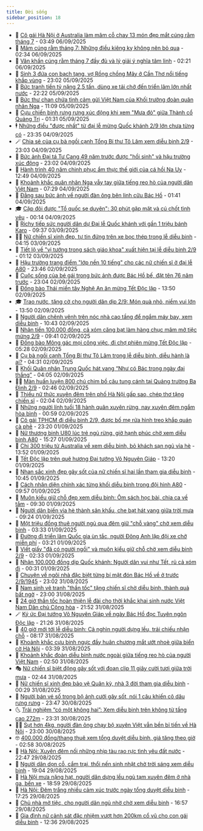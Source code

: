 ```yaml
---
title: Đời sống
sidebar_position: 18
---
```


<!-- dantri-doi-song:START -->
- 🥳 [Cô gái Hà Nội ở Australia làm mâm cỗ chay 13 món đẹp mắt cúng rằm tháng 7](https://dantri.com.vn/doi-song/co-gai-ha-noi-o-australia-lam-mam-co-chay-13-mon-dep-mat-cung-ram-thang-7-20250905193936240.htm) - 03:49 06/09/2025
- 🌁 [Mâm cúng rằm tháng 7: Những điều kiêng kỵ không nên bỏ qua](https://dantri.com.vn/doi-song/mam-cung-ram-thang-7-nhung-dieu-kieng-ky-khong-nen-bo-qua-20250905185721175.htm) - 02:34 06/09/2025
- 👀 [Văn khấn cúng rằm tháng 7 đầy đủ và lý giải ý nghĩa tâm linh](https://dantri.com.vn/doi-song/van-khan-cung-ram-thang-7-day-du-va-ly-giai-y-nghia-tam-linh-20250905211402109.htm) - 02:21 06/09/2025
- 🐻 [Sinh 3 đứa con bạch tạng, vợ Rồng chồng Mây ở Cần Thơ nổi tiếng khắp vùng](https://dantri.com.vn/doi-song/sinh-3-dua-con-bach-tang-vo-rong-chong-may-o-can-tho-noi-tieng-khap-vung-20250831114903340.htm) - 23:02 05/09/2025
- 🦅 [Bức tranh tiền tỷ nặng 2,5 tấn, dùng xe tải chở đến triển lãm lớn nhất nước](https://dantri.com.vn/doi-song/buc-tranh-tien-ty-nang-25-tan-dung-xe-tai-cho-den-trien-lam-lon-nhat-nuoc-20250829154721603.htm) - 22:22 05/09/2025
- 🦩 [Bức thư chan chứa tình cảm gửi Việt Nam của Khối trưởng đoàn quân nhân Nga](https://dantri.com.vn/doi-song/buc-thu-chan-chua-tinh-cam-gui-viet-nam-cua-khoi-truong-doan-quan-nhan-nga-20250905145221176.htm) - 11:09 05/09/2025
- 🦏 [Cựu chiến binh rưng rưng xúc động khi xem &quot;Mưa đỏ&quot; giữa Thành cổ Quảng Trị](https://dantri.com.vn/doi-song/cuu-chien-binh-rung-rung-xuc-dong-khi-xem-mua-do-giua-thanh-co-quang-tri-20250905073556409.htm) - 01:31 05/09/2025
- 🕴 [Những điều &quot;được nhất&quot; từ đại lễ mừng Quốc khánh 2/9 lớn chưa từng có](https://dantri.com.vn/doi-song/nhung-dieu-duoc-nhat-tu-dai-le-mung-quoc-khanh-29-lon-chua-tung-co-20250904094855258.htm) - 23:35 04/09/2025
- 🪄 [Chia sẻ của cụ bà ngồi cạnh Tổng Bí thư Tô Lâm xem diễu binh 2/9](https://dantri.com.vn/doi-song/chia-se-cua-cu-ba-ngoi-canh-tong-bi-thu-to-lam-xem-dieu-binh-29-20250904201904837.htm) - 23:03 04/09/2025
- 🚦 [Bức ảnh Đại tá Tư Cang 49 năm trước được &quot;hồi sinh&quot; và hậu trường xúc động](https://dantri.com.vn/doi-song/buc-anh-dai-ta-tu-cang-49-nam-truoc-duoc-hoi-sinh-va-hau-truong-xuc-dong-20250803032432257.htm) - 23:02 04/09/2025
- 🤔 [Hành trình 40 năm chinh phục ẩm thực thế giới của cá hồi Na Uy](https://dantri.com.vn/doi-song/hanh-trinh-40-nam-chinh-phuc-am-thuc-the-gioi-cua-ca-hoi-na-uy-20250904194124039.htm) - 12:49 04/09/2025
- 🚦 [Khoảnh khắc quân nhân Nga vẫy tay giữa tiếng reo hò của người dân Việt Nam](https://dantri.com.vn/doi-song/khoanh-khac-quan-nhan-nga-vay-tay-giua-tieng-reo-ho-cua-nguoi-dan-viet-nam-20250904100726643.htm) - 07:29 04/09/2025
- 🐎 [Đằng sau bức ảnh về người đàn ông bên linh cữu Bác Hồ](https://dantri.com.vn/doi-song/dang-sau-buc-anh-ve-nguoi-dan-ong-ben-linh-cuu-bac-ho-20250831171711187.htm) - 01:41 04/09/2025
- 🎓 [Cặp đôi được &quot;Tổ quốc se duyên&quot;: 30 phút gặp mặt và cú chốt tình yêu](https://dantri.com.vn/doi-song/cap-doi-duoc-to-quoc-se-duyen-30-phut-gap-mat-va-cu-chot-tinh-yeu-20250902061143224.htm) - 00:14 04/09/2025
- 🐘 [Richy tiếp sức người dân dự Đại lễ Quốc khánh với gần 1 triệu bánh Karo](https://dantri.com.vn/doi-song/richy-tiep-suc-nguoi-dan-du-dai-le-quoc-khanh-voi-gan-1-trieu-banh-karo-20250903160726657.htm) - 09:37 03/09/2025
- 🧑‍🏫 [Nữ chiến sĩ xinh đẹp, tự tin đứng trên xe bọc thép trong lễ diễu binh](https://dantri.com.vn/doi-song/nu-chien-si-xinh-dep-tu-tin-dung-tren-xe-boc-thep-trong-le-dieu-binh-20250902230453846.htm) - 04:15 03/09/2025
- 🦒 [Tiết lộ về &quot;vị tướng trong sách giáo khoa&quot; xuất hiện tại lễ diễu binh 2/9](https://dantri.com.vn/doi-song/tiet-lo-ve-vi-tuong-trong-sach-giao-khoa-xuat-hien-tai-le-dieu-binh-29-20250902230421538.htm) - 01:12 03/09/2025
- 🧰 [Hậu trường trang điểm &quot;lớp nền 10 tiếng&quot; cho các nữ chiến sĩ ở đại lễ A80](https://dantri.com.vn/doi-song/hau-truong-trang-diem-lop-nen-10-tieng-cho-cac-nu-chien-si-o-dai-le-a80-20250902165635711.htm) - 23:46 02/09/2025
- 🧐 [Cuộc sống của bé gái trong bức ảnh được Bác Hồ bế, đặt tên 76 năm trước](https://dantri.com.vn/doi-song/cuoc-song-cua-be-gai-trong-buc-anh-duoc-bac-ho-be-dat-ten-76-nam-truoc-20250817183715916.htm) - 23:04 02/09/2025
- 🌮 [Đồng bào Thái miền tây Nghệ An ăn mừng Tết Độc lập](https://dantri.com.vn/doi-song/dong-bao-thai-mien-tay-nghe-an-an-mung-tet-doc-lap-20250902144425715.htm) - 13:50 02/09/2025
- 🎓 [Trao nước, tặng cờ cho người dân dịp 2/9: Món quà nhỏ, niềm vui lớn](https://dantri.com.vn/doi-song/trao-nuoc-tang-co-cho-nguoi-dan-dip-29-mon-qua-nho-niem-vui-lon-20250902144223455.htm) - 13:50 02/09/2025
- 🚀 [Người dân chênh vênh trên nóc nhà cao tầng để ngắm máy bay, xem diễu binh](https://dantri.com.vn/doi-song/nguoi-dan-chenh-venh-tren-noc-nha-cao-tang-de-ngam-may-bay-xem-dieu-binh-20250902173957132.htm) - 10:43 02/09/2025
- 🤖 [Nhận tiền 100.000 đồng, cả xóm căng bạt làm hàng chục mâm mở tiệc mừng 2/9](https://dantri.com.vn/doi-song/nhan-tien-100000-dong-ca-xom-cang-bat-lam-hang-chuc-mam-mo-tiec-mung-29-20250902162752020.htm) - 09:41 02/09/2025
- 🤩 [Đồng bào Mông gác mọi công việc, đi chợ phiên mừng Tết Độc lập](https://dantri.com.vn/doi-song/dong-bao-mong-gac-moi-cong-viec-di-cho-phien-mung-tet-doc-lap-20250902105926237.htm) - 05:28 02/09/2025
- 👹 [Cụ bà ngồi cạnh Tổng Bí thư Tô Lâm trong lễ diễu binh, diễu hành là ai?](https://dantri.com.vn/doi-song/cu-ba-ngoi-canh-tong-bi-thu-to-lam-trong-le-dieu-binh-dieu-hanh-la-ai-20250902102225025.htm) - 04:31 02/09/2025
- 🦩 [Khối Quân nhân Trung Quốc hát vang “Như có Bác trong ngày đại thắng”](https://dantri.com.vn/doi-song/khoi-quan-nhan-trung-quoc-hat-vang-nhu-co-bac-trong-ngay-dai-thang-20250902092715426.htm) - 04:05 02/09/2025
- 🧑‍🏫 [Màn huấn luyện 800 chú chim bồ câu tung cánh tại Quảng trường Ba Đình 2/9](https://dantri.com.vn/doi-song/man-huan-luyen-800-chu-chim-bo-cau-tung-canh-tai-quang-truong-ba-dinh-29-20250831202415868.htm) - 02:46 02/09/2025
- 🌈 [Thiếu nữ thức xuyên đêm trên phố Hà Nội gấp sao, chép thơ tặng chiến sĩ](https://dantri.com.vn/doi-song/thieu-nu-thuc-xuyen-dem-tren-pho-ha-noi-gap-sao-chep-tho-tang-chien-si-20250902074515002.htm) - 02:04 02/09/2025
- 💃 [Những người lính tuổi 18 hành quân xuyên rừng, nay xuyên đêm ngắm hòa bình](https://dantri.com.vn/doi-song/nhung-nguoi-linh-tuoi-18-hanh-quan-xuyen-rung-nay-xuyen-dem-ngam-hoa-binh-20250901194122925.htm) - 00:59 02/09/2025
- 💂 [Cô gái TPHCM đi diễu binh 2/9, được bố mẹ rửa hình treo khắp quán cà phê](https://dantri.com.vn/doi-song/co-gai-tphcm-di-dieu-binh-29-duoc-bo-me-rua-hinh-treo-khap-quan-ca-phe-20250902014020471.htm) - 23:20 01/09/2025
- 🦏 [Nữ thương binh U80 lúc trẻ ngủ rừng, giờ hạnh phúc chờ xem diễu binh A80](https://dantri.com.vn/doi-song/nu-thuong-binh-u80-luc-tre-ngu-rung-gio-hanh-phuc-cho-xem-dieu-binh-a80-20250901222103371.htm) - 15:27 01/09/2025
- 🤡 [Chi 300 triệu từ Australia về xem diễu binh, bỏ khách sạn ngủ vỉa hè](https://dantri.com.vn/doi-song/chi-300-trieu-tu-australia-ve-xem-dieu-binh-bo-khach-san-ngu-via-he-20250901202442950.htm) - 13:52 01/09/2025
- 🫶 [Tết Độc lập trên quê hương Đại tướng Võ Nguyên Giáp](https://dantri.com.vn/doi-song/tet-doc-lap-tren-que-huong-dai-tuong-vo-nguyen-giap-20250901175022745.htm) - 13:20 01/09/2025
- 💪 [Nhan sắc xinh đẹp gây sốt của nữ chiến sĩ hai lần tham gia diễu binh](https://dantri.com.vn/doi-song/nhan-sac-xinh-dep-gay-sot-cua-nu-chien-si-hai-lan-tham-gia-dieu-binh-20250901171715383.htm) - 10:45 01/09/2025
- 🦅 [Cách nhận diện chính xác từng khối diễu binh trong đội hình A80](https://dantri.com.vn/doi-song/cach-nhan-dien-chinh-xac-tung-khoi-dieu-binh-trong-doi-hinh-a80-20250829124939959.htm) - 09:57 01/09/2025
- 🧠 [Muôn kiểu giữ chỗ đẹp xem diễu binh: Ôm sách học bài, chia ca về tắm](https://dantri.com.vn/doi-song/muon-kieu-giu-cho-dep-xem-dieu-binh-om-sach-hoc-bai-chia-ca-ve-tam-20250901161730602.htm) - 09:30 01/09/2025
- 🦅 [Người dân biến vỉa hè thành sân khấu, che bạt hát vang giữa trời mưa](https://dantri.com.vn/doi-song/nguoi-dan-bien-via-he-thanh-san-khau-che-bat-hat-vang-giua-troi-mua-20250901161554487.htm) - 09:24 01/09/2025
- 💪 [Một triệu đồng thuê người ngủ qua đêm giữ &quot;chỗ vàng&quot; chờ xem diễu binh](https://dantri.com.vn/doi-song/mot-trieu-dong-thue-nguoi-ngu-qua-dem-giu-cho-vang-cho-xem-dieu-binh-20250901040350028.htm) - 03:33 01/09/2025
- 🧐 [Đường đi triển lãm Quốc gia ùn tắc, người Đông Anh lập đội xe chở miễn phí](https://dantri.com.vn/doi-song/duong-di-trien-lam-quoc-gia-un-tac-nguoi-dong-anh-lap-doi-xe-cho-mien-phi-20250831230947082.htm) - 03:21 01/09/2025
- 👀 [Viết giấy &quot;đã có người ngồi&quot; và muôn kiểu giữ chỗ chờ xem diễu binh 2/9](https://dantri.com.vn/doi-song/viet-giay-da-co-nguoi-ngoi-va-muon-kieu-giu-cho-cho-xem-dieu-binh-29-20250901091341024.htm) - 02:33 01/09/2025
- 🎉 [Nhận 100.000 đồng dịp Quốc khánh: Người dân vui như Tết, rủ cả xóm đi](https://dantri.com.vn/doi-song/nhan-100000-dong-dip-quoc-khanh-nguoi-dan-vui-nhu-tet-ru-ca-xom-di-20250901053439052.htm) - 00:31 01/09/2025
- 💂 [Chuyện về ngôi nhà đặc biệt từng bí mật đón Bác Hồ về ở trước 2/9/1945](https://dantri.com.vn/doi-song/chuyen-ve-ngoi-nha-dac-biet-tung-bi-mat-don-bac-ho-ve-o-truoc-291945-20250829003045966.htm) - 23:02 31/08/2025
- 🚀 [Nam sinh vẽ tranh &quot;thần tốc&quot; tặng chiến sĩ chờ diễu binh, thành quả bất ngờ](https://dantri.com.vn/doi-song/nam-sinh-ve-tranh-than-toc-tang-chien-si-cho-dieu-binh-thanh-qua-bat-ngo-20250830222219629.htm) - 23:00 31/08/2025
- 👹 [24 giờ thần tốc hoàn thiện lễ đài cho thời khắc khai sinh nước Việt Nam Dân chủ Cộng hòa](https://dantri.com.vn/doi-song/24-gio-than-toc-hoan-thien-le-dai-cho-thoi-khac-khai-sinh-nuoc-viet-nam-dan-chu-cong-hoa-20250818120341853.htm) - 21:52 31/08/2025
- 🪄 [Ký ức Đại tướng Võ Nguyên Giáp về ngày Bác Hồ đọc Tuyên ngôn Độc lập](https://dantri.com.vn/doi-song/ky-uc-dai-tuong-vo-nguyen-giap-ve-ngay-bac-ho-doc-tuyen-ngon-doc-lap-20250822200931034.htm) - 21:26 31/08/2025
- 🌁 [40 giờ mới tới lễ diễu binh: Cả nghìn người dựng lều, trải chiếu nhận chỗ](https://dantri.com.vn/doi-song/40-gio-moi-toi-le-dieu-binh-ca-nghin-nguoi-dung-leu-trai-chieu-nhan-cho-20250831145218696.htm) - 08:17 31/08/2025
- 🌋 [Khoảnh khắc cựu binh ngực đầy huân chương mắt ướt nhoè giữa biển cờ Hà Nội](https://dantri.com.vn/doi-song/khoanh-khac-cuu-binh-nguc-day-huan-chuong-mat-uot-nhoe-giua-bien-co-ha-noi-20250831024350148.htm) - 03:39 31/08/2025
- 🦆 [Khoảnh khắc đoàn diễu binh nước ngoài giữa tiếng reo hò của người Việt Nam](https://dantri.com.vn/doi-song/khoanh-khac-doan-dieu-binh-nuoc-ngoai-giua-tieng-reo-ho-cua-nguoi-viet-nam-20250830211737879.htm) - 02:50 31/08/2025
- 🎭 [Nữ chiến sĩ biệt động gây sốt với đoạn clip 11 giây cười tươi giữa trời mưa](https://dantri.com.vn/doi-song/nu-chien-si-biet-dong-gay-sot-voi-doan-clip-11-giay-cuoi-tuoi-giua-troi-mua-20250830230558031.htm) - 02:44 31/08/2025
- 🤡 [Nữ chiến sĩ xinh đẹp bảo vệ Quân kỳ, nhà 3 đời tham gia diễu binh](https://dantri.com.vn/doi-song/nu-chien-si-xinh-dep-bao-ve-quan-ky-nha-3-doi-tham-gia-dieu-binh-20250831014451682.htm) - 00:29 31/08/2025
- 🦩 [Người bán vé số trong bộ ảnh cưới gây sốt, nói 1 câu khiến cô dâu rưng rưng](https://dantri.com.vn/doi-song/nguoi-ban-ve-so-trong-bo-anh-cuoi-gay-sot-noi-1-cau-khien-co-dau-rung-rung-20250828100552930.htm) - 23:47 30/08/2025
- 🌜 [Trải nghiệm “có một không hai”: Xem diễu binh trên không từ tầng cao 272m](https://dantri.com.vn/doi-song/trai-nghiem-co-mot-khong-hai-xem-dieu-binh-tren-khong-tu-tang-cao-272m-20250826114324062.htm) - 23:31 30/08/2025
- 🧑‍🏫 [Sụt hơn 4kg, người đàn ông chạy bộ xuyên Việt vẫn bền bỉ tiến về Hà Nội](https://dantri.com.vn/doi-song/sut-hon-4kg-nguoi-dan-ong-chay-bo-xuyen-viet-van-ben-bi-tien-ve-ha-noi-20250830121928140.htm) - 23:00 30/08/2025
- 🤓 [400.000 đồng/thang thuê xem tổng duyệt diễu binh, giá tăng theo giờ](https://dantri.com.vn/doi-song/400000-dongthang-thue-xem-tong-duyet-dieu-binh-gia-tang-theo-gio-20250830094547810.htm) - 02:58 30/08/2025
- 🤗 [Hà Nội: Xuyên đêm nối những nhịp tàu rạo rực tình yêu đất nước](https://dantri.com.vn/doi-song/ha-noi-xuyen-dem-noi-nhung-nhip-tau-rao-ruc-tinh-yeu-dat-nuoc-20250830032918791.htm) - 22:47 29/08/2025
- 🦒 [Người dân dọn cỗ, cắm trại, thổi nến sinh nhật chờ trời sáng xem diễu binh](https://dantri.com.vn/doi-song/nguoi-dan-don-co-cam-trai-thoi-nen-sinh-nhat-cho-troi-sang-xem-dieu-binh-20250830012138076.htm) - 19:04 29/08/2025
- 💂 [Hà Nội mưa nặng hạt, người dân dựng lều ngủ tạm xuyên đêm ở nhà ga, bến xe](https://dantri.com.vn/doi-song/ha-noi-mua-nang-hat-nguoi-dan-dung-leu-ngu-tam-xuyen-dem-o-nha-ga-ben-xe-20250830015319958.htm) - 18:59 29/08/2025
- 🚀 [Hà Nội: Đêm trắng nhiều cảm xúc trước ngày tổng duyệt diễu binh](https://dantri.com.vn/doi-song/ha-noi-dem-trang-nhieu-cam-xuc-truoc-ngay-tong-duyet-dieu-binh-20250830001709795.htm) - 17:25 29/08/2025
- 🐲 [Chủ nhà mở tiệc, cho người dân ngủ nhờ chờ xem diễu binh](https://dantri.com.vn/doi-song/chu-nha-mo-tiec-cho-nguoi-dan-ngu-nho-cho-xem-dieu-binh-20250829222330787.htm) - 16:57 29/08/2025
- 🎡 [Gia đình nữ cảnh sát đặc nhiệm vượt hơn 200km cổ vũ cho con gái diễu binh](https://dantri.com.vn/doi-song/gia-dinh-nu-canh-sat-dac-nhiem-vuot-hon-200km-co-vu-cho-con-gai-dieu-binh-20250829192337658.htm) - 12:36 29/08/2025<!-- dantri-doi-song:END -->
